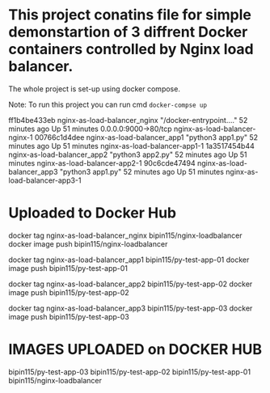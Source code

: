 # This project conatins file for simple demonstartion of 3 diffrent Docker containers controlled by Nginx load balancer.

The whole project is set-up using docker compose.

Note: To run this project you can run cmd `docker-compse up`

ff1b4be433eb   nginx-as-load-balancer_nginx          "/docker-entrypoint.…"   52 minutes ago      Up 51 minutes      0.0.0.0:9000->80/tcp                                       nginx-as-load-balancer-nginx-1
00766c1d4dee   nginx-as-load-balancer_app1           "python3 app1.py"        52 minutes ago      Up 51 minutes                                                                 nginx-as-load-balancer-app1-1
1a3517454b44   nginx-as-load-balancer_app2           "python3 app2.py"        52 minutes ago      Up 51 minutes                                                                 nginx-as-load-balancer-app2-1
90c6cde47494   nginx-as-load-balancer_app3           "python3 app1.py"        52 minutes ago      Up 51 minutes                                                                 nginx-as-load-balancer-app3-1

Uploaded to Docker Hub
===================================================================================================================

docker tag nginx-as-load-balancer_nginx bipin115/nginx-loadbalancer
docker image push bipin115/nginx-loadbalancer

docker tag nginx-as-load-balancer_app1 bipin115/py-test-app-01
docker image push bipin115/py-test-app-01

docker tag nginx-as-load-balancer_app2 bipin115/py-test-app-02
docker image push bipin115/py-test-app-02

docker tag nginx-as-load-balancer_app3 bipin115/py-test-app-03
docker image push bipin115/py-test-app-03



IMAGES UPLOADED on DOCKER HUB
============================================================================================

bipin115/py-test-app-03
bipin115/py-test-app-02
bipin115/py-test-app-01
bipin115/nginx-loadbalancer

